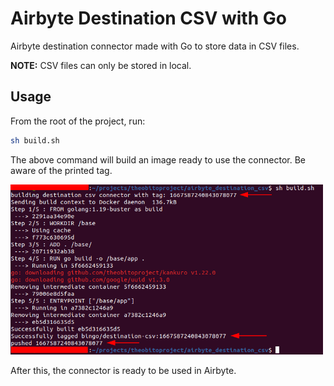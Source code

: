 # Airbyte Destination CSV with Go

Airbyte destination connector made with Go to store data in CSV files.

**NOTE:** CSV files can only be stored in local.

## Usage

From the root of the project, run:

```sh
sh build.sh
```

The above command will build an image ready to use the connector. Be aware of the printed tag.

<div style="width: 500px;">

![Example of destination build](destination_build.png)

</div>

After this, the connector is ready to be used in Airbyte.
